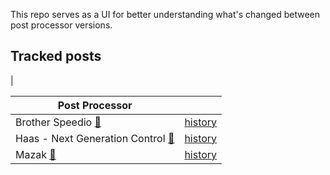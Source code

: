 This repo serves as a UI for better understanding what's changed between post processor versions.

## Tracked posts

|
<!-- TRACKED -->
| Post Processor | |
|-|-|
| <!-- brother_speedio --> Brother Speedio [🔗](https://cam.autodesk.com/hsmposts?p=brother_speedio) | [history](https://github.com/zachallaun/autodesk-post-tracker/commits/brother_speedio/brother_speedio.cps) |
| <!-- haas_next_generation --> Haas - Next Generation Control [🔗](https://cam.autodesk.com/hsmposts?p=haas_next_generation) | [history](https://github.com/zachallaun/autodesk-post-tracker/commits/haas_next_generation/haas_next_generation.cps) |
| <!-- mazak --> Mazak [🔗](https://cam.autodesk.com/hsmposts?p=mazak) | [history](https://github.com/zachallaun/autodesk-post-tracker/commits/mazak/mazak.cps) |
<!-- TRACKED -->
